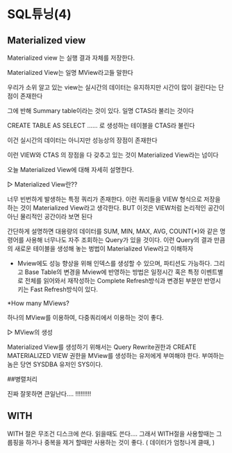 # SQL튜닝(4)

## Materialized view

Materialized view 는 실행 결과 자체를 저장한다.

Materialized View는 일명 MView라고들 말한다

우리가 소위 알고 있는 view는 실시간의 데이터는 유지하지만 시간이 많이 걸린다는 단점이 존재한다

그에 반해 Summary table이라는 것이 있다. 일명 CTAS라 불리는 것이다

CREATE TABLE AS SELECT ...... 로 생성하는 테이블을 CTAS라 불린다

이건 실시간의 데이터는 아니지만 성능상의 장점이 존재한다

 

이런 VIEW와 CTAS 의 장점을 다 갖추고 있는 것이 Materialized View라는 넘이다

오늘 Materialized View에 대해 자세히 설명한다.

 

▷ Materialized View란??

너무 빈번하게 발생하는 특정 쿼리가 존재한다. 이런 쿼리들을 VIEW 형식으로 저장을 하는 것이 Materialized View라고 생각한다. BUT 이것은 VIEW처럼 논리적인 공간이 아닌 물리적인 공간이라 보면 된다

간단하게 설명하면 대용량의 데이터를 SUM, MIN, MAX, AVG, COUNT(*)와 같은 명령어를 사용해 너무나도 자주 조회하는 Query가 있을 것이다. 이런 Query의 결과 만큼의 새로운 테이블을 생성해 놓는 벙법이 Materialized View라고 이해하자

* Mview에도 성능 향상을 위해 인덱스를 생성할 수 있으며, 파티션도 가능하다. 그리고 Base Table의 변경을 Mview에 반영하는 방법은 일정시간 혹은 특정 이벤트별로 전체를 읽어와서 재작성하는 Complete Refresh방식과 변경된 부분만 반영시키는 Fast Refresh방식이 있다.

*How many MViews?

하나의 MView를 이용하여, 다중쿼리에서 이용하는 것이 좋다.


▷ MView의 생성

Materialized View를 생성하기 위해서는 Query Rewrite권한과  CREATE MATERIALIZED VIEW 권한을 MView를 생성하는 유저에게 부여해야 한다. 부여하는 놈은 당연 SYSDBA 유저인 SYS이다.

##병렬처리

진짜 잘못하면 큰일난다.... !!!!!!!!! 

## WITH

WITH 절은 무조건 디스크에 쓴다. 읽을때도 쓴다.... 그래서 WITH절을 사용할때는 그룹핑을 하거나 중복을 제거 할때만 사용하는 것이 좋다. ( 데이터가 엄청나게 클때, )
